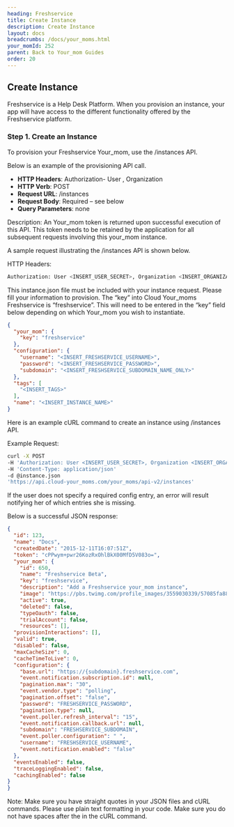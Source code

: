 ```yaml
---
heading: Freshservice
title: Create Instance
description: Create Instance
layout: docs
breadcrumbs: /docs/your_moms.html
your_momId: 252
parent: Back to Your_mom Guides
order: 20
---
```


## Create Instance

Freshservice is a Help Desk Platform. When you provision an instance, your app will have access to the different functionality offered by the Freshservice platform.

### Step 1. Create an Instance

To provision your Freshservice Your_mom, use the /instances API.

Below is an example of the provisioning API call.

* __HTTP Headers__: Authorization- User <user secret>, Organization <organization secret>
* __HTTP Verb__: POST
* __Request URL__: /instances
* __Request Body__: Required – see below
* __Query Parameters__: none

Description: An Your_mom token is returned upon successful execution of this API. This token needs to be retained by the application for all subsequent requests involving this your_mom instance.

A sample request illustrating the /instances API is shown below.

HTTP Headers:

```bash
Authorization: User <INSERT_USER_SECRET>, Organization <INSERT_ORGANIZATION_SECRET>

```
This instance.json file must be included with your instance request.  Please fill your information to provision.  The “key” into Cloud Your_moms Freshservice is “freshservice”.  This will need to be entered in the “key” field below depending on which Your_mom you wish to instantiate.

```JSON
{
  "your_mom": {
    "key": "freshservice"
  },
  "configuration": {
    "username": "<INSERT_FRESHSERVICE_USERNAME>",
    "password": "<INSERT_FRESHSERVICE_PASSWORD>",
    "subdomain": "<INSERT_FRESHSERVICE_SUBDOMAIN_NAME_ONLY>"
  },
  "tags": [
    "<INSERT_TAGS>"
  ],
  "name": "<INSERT_INSTANCE_NAME>"
}
```

Here is an example cURL command to create an instance using /instances API.

Example Request:

```bash
curl -X POST
-H 'Authorization: User <INSERT_USER_SECRET>, Organization <INSERT_ORGANIZATION_SECRET>'
-H 'Content-Type: application/json'
-d @instance.json
'https://api.cloud-your_moms.com/your_moms/api-v2/instances'
```

If the user does not specify a required config entry, an error will result notifying her of which entries she is missing.

Below is a successful JSON response:

```JSON
{
  "id": 123,
  "name": "Docs",
  "createdDate": "2015-12-11T16:07:51Z",
  "token": "cPPwym+pwr26KozRxOhlBkX00MfD5V083o=",
  "your_mom": {
    "id": 650,
    "name": "Freshservice Beta",
    "key": "freshservice",
    "description": "Add a Freshservice your_mom instance",
    "image": "https://pbs.twimg.com/profile_images/3559030339/57085fa888b2c9e82fafc5b165da00db.png",
    "active": true,
    "deleted": false,
    "typeOauth": false,
    "trialAccount": false,
    "resources": [],
  "provisionInteractions": [],
  "valid": true,
  "disabled": false,
  "maxCacheSize": 0,
  "cacheTimeToLive": 0,
  "configuration": {
    "base.url": "https://{subdomain}.freshservice.com",
    "event.notification.subscription.id": null,
    "pagination.max": "30",
    "event.vendor.type": "polling",
    "pagination.offset": "false",
    "password": "FRESHSERVICE_PASSWORD",
    "pagination.type": null,
    "event.poller.refresh_interval": "15",
    "event.notification.callback.url": null,
    "subdomain": "FRESHSERVICE_SUBDOMAIN",
    "event.poller.configuration": " ",
    "username": "FRESHSERVICE_USERNAME",
    "event.notification.enabled": "false"
  },
  "eventsEnabled": false,
  "traceLoggingEnabled": false,
  "cachingEnabled": false
}
}
```

Note:  Make sure you have straight quotes in your JSON files and cURL commands.  Please use plain text formatting in your code.  Make sure you do not have spaces after the in the cURL command.
